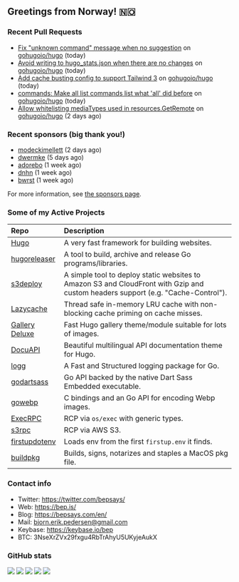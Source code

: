 ## Greetings from Norway! 🇳🇴

### Recent Pull Requests

- [Fix &#34;unknown command&#34; message when no suggestion](https://github.com/gohugoio/hugo/pull/10987) on [gohugoio/hugo](https://github.com/gohugoio/hugo) (today)
- [Avoid writing to hugo_stats.json when there are no changes](https://github.com/gohugoio/hugo/pull/10986) on [gohugoio/hugo](https://github.com/gohugoio/hugo) (today)
- [Add cache busting config to support Tailwind 3](https://github.com/gohugoio/hugo/pull/10983) on [gohugoio/hugo](https://github.com/gohugoio/hugo) (today)
- [commands: Make all list commands list what &#39;all&#39; did before](https://github.com/gohugoio/hugo/pull/10977) on [gohugoio/hugo](https://github.com/gohugoio/hugo) (today)
- [Allow whitelisting mediaTypes used in resources.GetRemote](https://github.com/gohugoio/hugo/pull/10973) on [gohugoio/hugo](https://github.com/gohugoio/hugo) (2 days ago)

### Recent sponsors (big thank you!)

- [modeckimellett](https://github.com/modeckimellett) (2 days ago)
- [dwermke](https://github.com/dwermke) (5 days ago)
- [adorebo](https://github.com/adorebo) (1 week ago)
- [dnhn](https://github.com/dnhn) (1 week ago)
- [bwrst](https://github.com/bwrst) (1 week ago)

For more information, see [the sponsors page](https://github.com/sponsors/bep/).

### Some of my Active Projects

| Repo  | Description |
| :---------------------------------------- | :------------------------------------------- |
| [Hugo](https://github.com/gohugoio/hugo)|A very fast framework for building websites. |
| [hugoreleaser](https://github.com/gohugoio/hugoreleaser)| A tool to build, archive and release Go programs/libraries.  |
| [s3deploy](https://github.com/bep/s3deploy)| A simple tool to deploy static websites to Amazon S3 and CloudFront with Gzip and custom headers support (e.g. "Cache-Control").|
| [Lazycache](https://github.com/bep/lazycache)| Thread safe in-memory LRU cache with non-blocking cache priming on cache misses.  |
| [Gallery Deluxe](https://github.com/bep/gallerydeluxe)|Fast Hugo gallery theme/module suitable for lots of images.  |
| [DocuAPI](https://github.com/bep/docuapi)| Beautiful multilingual API documentation theme for Hugo.  |
| [logg](https://github.com/bep/logg)| A Fast and Structured logging package for Go.  |
| [godartsass](https://github.com/bep/godartsass)| Go API backed by the native Dart Sass Embedded executable. |
| [gowebp](https://github.com/bep/gowebp)|C bindings and an Go API for encoding Webp images. |
| [ExecRPC](https://github.com/bep/execrpc)|RCP via `os/exec` with generic types.  |
| [s3rpc](https://github.com/bep/s3rpc)|RCP via AWS S3.|
| [firstupdotenv](https://github.com/bep/firstupdotenv)|Loads env from the first `firstup.env` it finds. |
| [buildpkg](https://github.com/bep/buildpkg)| Builds, signs, notarizes and staples a MacOS pkg file. |

### Contact info
- Twitter: https://twitter.com/bepsays/
- Web: https://bep.is/
- Blog: https://bepsays.com/en/
- Mail: bjorn.erik.pedersen@gmail.com
- Keybase: https://keybase.io/bep
- BTC: 3NseXrZVx29fxgu4RbTrAhyU5UKyjeAukX


### GitHub stats

![](https://github-profile-summary-cards.vercel.app/api/cards/profile-details?username=bep&theme=github)
![](https://github-profile-summary-cards.vercel.app/api/cards/repos-per-language?username=bep&theme=github)
![](https://github-profile-summary-cards.vercel.app/api/cards/most-commit-language?username=bep&theme=github)
![](https://github-profile-summary-cards.vercel.app/api/cards/stats?username=bep&theme=github)
![](https://github-profile-summary-cards.vercel.app/api/cards/productive-time?username=bep&theme=github)
